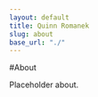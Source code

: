 ```yaml
---
layout: default
title: Quinn Romanek
slug: about
base_url: "./"
---
```


#About 

Placeholder about.
